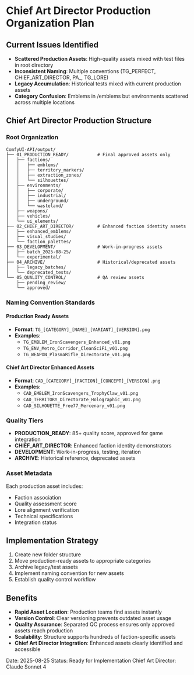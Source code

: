 # Chief Art Director Production Organization Plan

## Current Issues Identified
- **Scattered Production Assets**: High-quality assets mixed with test files in root directory
- **Inconsistent Naming**: Multiple conventions (TG_PERFECT, CHIEF_ART_DIRECTOR, PA_, TG_LORE)  
- **Legacy Accumulation**: Historical tests mixed with current production assets
- **Category Confusion**: Emblems in /emblems but environments scattered across multiple locations

## Chief Art Director Production Structure

### Root Organization
```
ComfyUI-API/output/
├── 01_PRODUCTION_READY/           # Final approved assets only
│   ├── factions/
│   │   ├── emblems/
│   │   ├── territory_markers/
│   │   ├── extraction_zones/
│   │   └── silhouettes/
│   ├── environments/
│   │   ├── corporate/
│   │   ├── industrial/
│   │   ├── underground/
│   │   └── wasteland/
│   ├── weapons/
│   ├── vehicles/
│   └── ui_elements/
├── 02_CHIEF_ART_DIRECTOR/         # Enhanced faction identity assets
│   ├── enhanced_emblems/
│   ├── visual_studies/
│   └── faction_palettes/
├── 03_DEVELOPMENT/                # Work-in-progress assets
│   ├── batch_2025-08-25/
│   └── experimental/
├── 04_ARCHIVE/                    # Historical/deprecated assets
│   ├── legacy_batches/
│   └── deprecated_tests/
└── 05_QUALITY_CONTROL/            # QA review assets
    ├── pending_review/
    └── approved/
```

### Naming Convention Standards

#### Production Ready Assets
- **Format**: `TG_[CATEGORY]_[NAME]_[VARIANT]_[VERSION].png`
- **Examples**: 
  - `TG_EMBLEM_IronScavengers_Enhanced_v01.png`
  - `TG_ENV_Metro_Corridor_CleanSciFi_v01.png`
  - `TG_WEAPON_PlasmaRifle_Directorate_v01.png`

#### Chief Art Director Enhanced Assets  
- **Format**: `CAD_[CATEGORY]_[FACTION]_[CONCEPT]_[VERSION].png`
- **Examples**:
  - `CAD_EMBLEM_IronScavengers_TrophyClaw_v01.png`
  - `CAD_TERRITORY_Directorate_Holographic_v01.png`
  - `CAD_SILHOUETTE_Free77_Mercenary_v01.png`

### Quality Tiers
- **PRODUCTION_READY**: 85+ quality score, approved for game integration
- **CHIEF_ART_DIRECTOR**: Enhanced faction identity demonstrators
- **DEVELOPMENT**: Work-in-progress, testing, iteration
- **ARCHIVE**: Historical reference, deprecated assets

### Asset Metadata
Each production asset includes:
- Faction association
- Quality assessment score
- Lore alignment verification
- Technical specifications
- Integration status

## Implementation Strategy
1. Create new folder structure
2. Move production-ready assets to appropriate categories
3. Archive legacy/test assets
4. Implement naming convention for new assets
5. Establish quality control workflow

## Benefits
- **Rapid Asset Location**: Production teams find assets instantly
- **Version Control**: Clear versioning prevents outdated asset usage
- **Quality Assurance**: Separated QC process ensures only approved assets reach production
- **Scalability**: Structure supports hundreds of faction-specific assets
- **Chief Art Director Integration**: Enhanced assets clearly identified and accessible

Date: 2025-08-25
Status: Ready for Implementation
Chief Art Director: Claude Sonnet 4